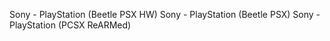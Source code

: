 Sony - PlayStation (Beetle PSX HW)
Sony - PlayStation (Beetle PSX)
Sony - PlayStation (PCSX ReARMed)
